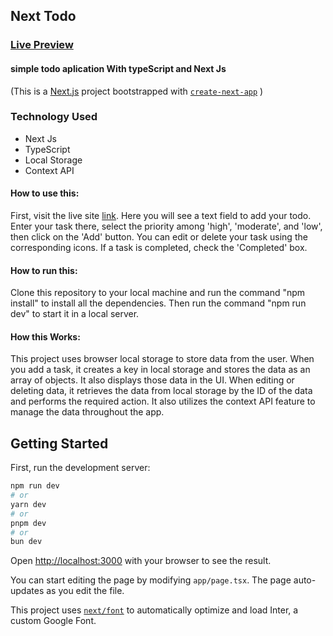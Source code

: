 ## Next Todo

### [Live Preview](https://qtec-todo-six.vercel.app/)

#### simple todo aplication With typeScript and Next Js

(This is a [Next.js](https://nextjs.org/) project bootstrapped with [`create-next-app`](https://github.com/vercel/next.js/tree/canary/packages/create-next-app)
)

### Technology Used

- Next Js
- TypeScript
- Local Storage
- Context API

#### How to use this:

First, visit the live site [link](https://qtec-todo-six.vercel.app/). Here you will see a text field to add your todo. Enter your task there, select the priority among 'high', 'moderate', and 'low', then click on the 'Add' button. You can edit or delete your task using the corresponding icons. If a task is completed, check the 'Completed' box.

#### How to run this:

Clone this repository to your local machine and run the command "npm install" to install all the dependencies. Then run the command "npm run dev" to start it in a local server.

#### How this Works:

This project uses browser local storage to store data from the user. When you add a task, it creates a key in local storage and stores the data as an array of objects. It also displays those data in the UI. When editing or deleting data, it retrieves the data from local storage by the ID of the data and performs the required action. It also utilizes the context API feature to manage the data throughout the app.

## Getting Started

First, run the development server:

```bash
npm run dev
# or
yarn dev
# or
pnpm dev
# or
bun dev
```

Open [http://localhost:3000](http://localhost:3000) with your browser to see the result.

You can start editing the page by modifying `app/page.tsx`. The page auto-updates as you edit the file.

This project uses [`next/font`](https://nextjs.org/docs/basic-features/font-optimization) to automatically optimize and load Inter, a custom Google Font.
